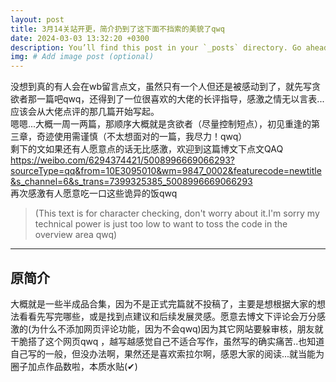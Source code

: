 ```yaml
---
layout: post
title: 3月14关站开更，简介扔到了这下面不挡索的美貌了qwq
date: 2024-03-03 13:32:20 +0300
description: You’ll find this post in your `_posts` directory. Go ahead and edit it and re-build the site to see your changes. # Add post description (optional)
img: # Add image post (optional)
---
```

没想到真的有人会在wb留言点文，虽然只有一个人但还是被感动到了，就先写贪欲者那一篇吧qwq，还得到了一位很喜欢的大佬的长评指导，感激之情无以言表...应该会从大佬点评的那几篇开始写起。\
嗯嗯...大概一周一两篇，那顺序大概就是贪欲者（尽量控制短点），初见重逢的第三章，奇迹使用需谨慎（不太想面对的一篇，我尽力！qwq）  
剩下的文如果还有人愿意点的话无比感激，欢迎到这篇博文下点文QAQ \
 https://weibo.com/6294374421/5008996669066293?sourceType=qq&from=10E3095010&wm=9847_0002&featurecode=newtitle&s_channel=6&s_trans=7399325385_5008996669066293  
再次感激有人愿意吃一口这些诡异的饭qwq
>(This text is for character checking, don't worry about it.I'm sorry my technical power is just too low to want to toss the code in the overview area qwq)  
-------------------------------------------------------------------------
## 原简介
大概就是一些半成品合集，因为不是正式完篇就不投稿了，主要是想根据大家的想法看看先写完哪些，或是找到点建议和后续发展灵感。愿意去博文下评论会万分感激的(为什么不添加网页评论功能，因为不会qwq)因为其它网站要躲审核，朋友就干脆搭了这个网页qwq  ，越写越感觉自己不适合写作，虽然写的确实痛苦..也知道自己写的一般，但没办法啊，果然还是喜欢索拉尔啊，感恩大家的阅读...就当能为圈子加点作品数啦，本质水贴(✔)   
